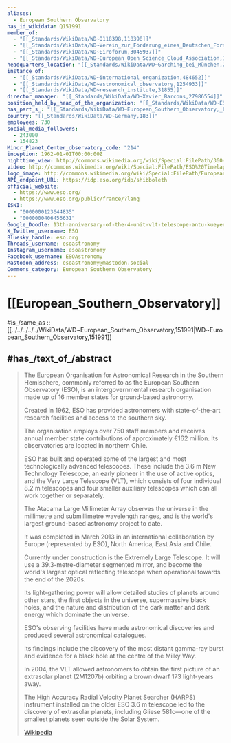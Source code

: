 ```yaml
---
aliases:
  - European Southern Observatory
has_id_wikidata: Q151991
member_of:
  - "[[_Standards/WikiData/WD~Q118398,118398]]"
  - "[[_Standards/WikiData/WD~Verein_zur_Förderung_eines_Deutschen_Forschungsnetzes,2514863]]"
  - "[[_Standards/WikiData/WD~Eiroforum,3045937]]"
  - "[[_Standards/WikiData/WD~European_Open_Science_Cloud_Association,125499293]]"
headquarters_location: "[[_Standards/WikiData/WD~Garching_bei_München,264620]]"
instance_of:
  - "[[_Standards/WikiData/WD~international_organization,484652]]"
  - "[[_Standards/WikiData/WD~astronomical_observatory,1254933]]"
  - "[[_Standards/WikiData/WD~research_institute,31855]]"
director_manager: "[[_Standards/WikiData/WD~Xavier_Barcons,27986554]]"
position_held_by_head_of_the_organization: "[[_Standards/WikiData/WD~ESO_s_Director_General,28319177]]"
has_part_s_: "[[_Standards/WikiData/WD~European_Southern_Observatory,_La_Silla_DSS,114232967]]"
country: "[[_Standards/WikiData/WD~Germany,183]]"
employees: 730
social_media_followers:
  - 243000
  - 154823
Minor_Planet_Center_observatory_code: "214"
inception: 1962-01-01T00:00:00Z
nighttime_view: http://commons.wikimedia.org/wiki/Special:FilePath/360-degree%20Panorama%20of%20the%20Southern%20Sky.jpg
video: http://commons.wikimedia.org/wiki/Special:FilePath/ESO%20Timelapse%20Compilation.ogv
logo_image: http://commons.wikimedia.org/wiki/Special:FilePath/European%20Southern%20Observatory%20%28ESO%29%20logo.svg
API_endpoint_URL: https://idp.eso.org/idp/shibboleth
official_website:
  - https://www.eso.org/
  - https://www.eso.org/public/france/?lang
ISNI:
  - "0000000123644835"
  - "0000000406456631"
Google_Doodle: 13th-anniversary-of-the-4-unit-vlt-telescope-antu-kueyen-melipal-and-yepun
X_Twitter_username: ESO
Bluesky_handle: eso.org
Threads_username: esoastronomy
Instagram_username: esoastronomy
Facebook_username: ESOAstronomy
Mastodon_address: esoastronomy@mastodon.social
Commons_category: European Southern Observatory
---
```


# [[European_Southern_Observatory]] 

#is_/same_as :: [[../../../../../WikiData/WD~European_Southern_Observatory,151991|WD~European_Southern_Observatory,151991]] 

## #has_/text_of_/abstract 

> The European Organisation for Astronomical Research in the Southern Hemisphere, 
> commonly referred to as the European Southern Observatory (ESO), 
> is an intergovernmental research organisation made up of 16 member states for ground-based astronomy. 
> 
> Created in 1962, ESO has provided astronomers 
> with state-of-the-art research facilities and access to the southern sky. 
> 
> The organisation employs over 750 staff members 
> and receives annual member state contributions of approximately €162 million. 
> Its observatories are located in northern Chile.
>
> ESO has built and operated some of the largest and most technologically advanced telescopes. 
> These include the 3.6 m New Technology Telescope, an early pioneer in the use of active optics, 
> and the Very Large Telescope (VLT), which consists of four individual 8.2 m telescopes 
> and four smaller auxiliary telescopes which can all work together or separately. 
> 
> The Atacama Large Millimeter Array 
> observes the universe in the millimetre and submillimetre wavelength ranges, 
> and is the world's largest ground-based astronomy project to date. 
> 
> It was completed in March 2013 in an international collaboration by Europe (represented by ESO), 
> North America, East Asia and Chile.
>
> Currently under construction is the Extremely Large Telescope. 
> It will use a 39.3-metre-diameter segmented mirror, 
> and become the world's largest optical reflecting telescope 
> when operational towards the end of the 2020s. 
> 
> Its light-gathering power will allow detailed studies of planets around other stars, 
> the first objects in the universe, supermassive black holes, 
> and the nature and distribution of the dark matter and dark energy which dominate the universe.
>
> ESO's observing facilities have made astronomical discoveries 
> and produced several astronomical catalogues. 
> 
> Its findings include the discovery of the most distant gamma-ray burst 
> and evidence for a black hole at the centre of the Milky Way. 
> 
> In 2004, the VLT allowed astronomers to obtain 
> the first picture of an extrasolar planet (2M1207b) orbiting a brown dwarf 173 light-years away. 
> 
> The High Accuracy Radial Velocity Planet Searcher (HARPS) instrument 
> installed on the older ESO 3.6 m telescope led to the discovery of extrasolar planets, 
> including Gliese 581c—one of the smallest planets seen outside the Solar System.
>
> [Wikipedia](https://en.wikipedia.org/wiki/European%20Southern%20Observatory) 

